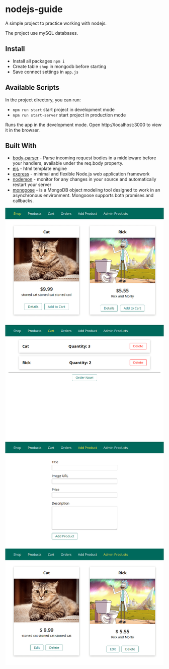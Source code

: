 # nodejs-guide

A simple project to practice working with nodejs.

The project use mySQL databases.

## Install
* Install all packages  `npm i`
* Create table `shop` in mongodb before starting
* Save connect settings in `app.js`


## Available Scripts
In the project directory, you can run:
* `npm run start` start project in development mode
* `npm run start-server` start project in production mode

Runs the app in the development mode. Open http://localhost:3000 to view it in the browser.


## Built With
* [body-parser](https://github.com/expressjs/body-parser) - Parse incoming request bodies in a middleware before your handlers, available under the req.body property.
* [ejs](https://github.com/mde/ejs) - html template engine
* [express](https://expressjs.com/ru/) - minimal and flexible Node.js web application framework
* [nodemon](https://nodemon.io/) - monitor for any changes in your source and automatically restart your server
* [mongoose](https://mongoosejs.com/) -  is a MongoDB object modeling tool designed to work in an asynchronous environment. Mongoose supports both promises and callbacks.

![main-page](./templates/1.main-page.png)
![cart-page](./templates/2.cart-page.png)
![add-product-page](./templates/3.add-product-page.png)
![admin-products-page](./templates/4.admin-products-page.png)

